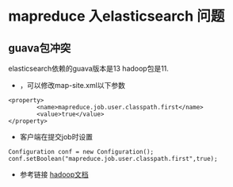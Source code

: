 # mapreduce 入elasticsearch 问题

## guava包冲突
elasticsearch依赖的guava版本是13 hadoop包是11.

- ，可以修改map-site.xml以下参数
```
<property>
        <name>mapreduce.job.user.classpath.first</name>
        <value>true</value>
</property>
```
- 客户端在提交job时设置
```
Configuration conf = new Configuration();
conf.setBoolean("mapreduce.job.user.classpath.first",true);
```

- 参考链接
[hadoop文档](http://hadoop.apache.org/docs/current/hadoop-mapreduce-client/hadoop-mapreduce-client-core/MapReduce_Compatibility_Hadoop1_Hadoop2.html)
